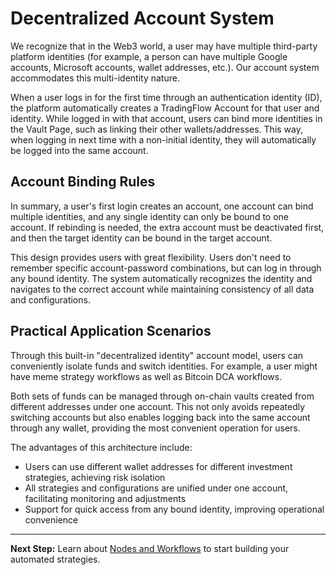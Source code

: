 # Decentralized Account System

We recognize that in the Web3 world, a user may have multiple third-party platform identities (for example, a person can have multiple Google accounts, Microsoft accounts, wallet addresses, etc.). Our account system accommodates this multi-identity nature.

When a user logs in for the first time through an authentication identity (ID), the platform automatically creates a TradingFlow Account for that user and identity. While logged in with that account, users can bind more identities in the Vault Page, such as linking their other wallets/addresses. This way, when logging in next time with a non-initial identity, they will automatically be logged into the same account.

## Account Binding Rules

In summary, a user's first login creates an account, one account can bind multiple identities, and any single identity can only be bound to one account. If rebinding is needed, the extra account must be deactivated first, and then the target identity can be bound in the target account.

This design provides users with great flexibility. Users don't need to remember specific account-password combinations, but can log in through any bound identity. The system automatically recognizes the identity and navigates to the correct account while maintaining consistency of all data and configurations.

## Practical Application Scenarios

Through this built-in "decentralized identity" account model, users can conveniently isolate funds and switch identities. For example, a user might have meme strategy workflows as well as Bitcoin DCA workflows.

Both sets of funds can be managed through on-chain vaults created from different addresses under one account. This not only avoids repeatedly switching accounts but also enables logging back into the same account through any wallet, providing the most convenient operation for users.

The advantages of this architecture include:

- Users can use different wallet addresses for different investment strategies, achieving risk isolation
- All strategies and configurations are unified under one account, facilitating monitoring and adjustments
- Support for quick access from any bound identity, improving operational convenience

---

**Next Step:** Learn about [Nodes and Workflows](nodes-and-workflows.md) to start building your automated strategies.
